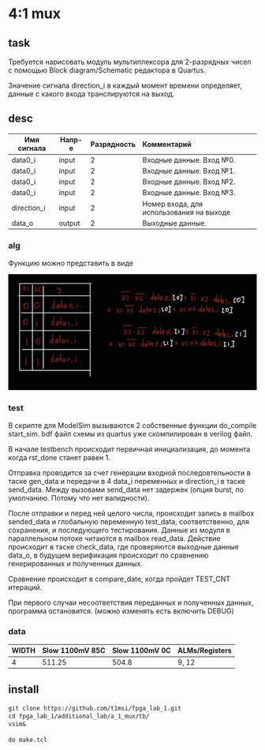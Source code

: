
# 4:1 mux

## task
Требуется нарисовать модуль мультиплексора для 2-разрядных чисел с помощью Block diagram/Schematic редактора в Quartus.

Значение сигнала direction_i в каждый момент времени определяет, данные с какого входа транслируются на
выход.

## desc

| Имя сигнала | Напр-е | Разрядность | Комментарий                              |
| ----------- | ------ | ----------- |:---------------------------------------- |
| data0_i     | input  | 2           | Входные данные. Вход №0.                 |
| data0_i     | input  | 2           | Входные данные. Вход №1.                 |
| data0_i     | input  | 2           | Входные данные. Вход №2.                 |
| data0_i     | input  | 2           | Входные данные. Вход №3.                 |
| direction_i | input  | 2           | Номер входа, для использования на выходе |
| data_o      | output | 2           | Выходные данные.                         |

### alg
Функцию можно представить в виде

![](attachments/LUT.jpg)

### test
В скрипте для ModelSim вызываются 2 собственные функции do_compile start_sim. bdf файл схемы из quartus уже скомпилирован в verilog файл.

В начале testbench происходит первичная инициализация, до момента когда rst_done станет равен 1.

Отправка проводится за счет генерации входной последовтельности в таске gen_data и передачи в 4 data_i переменных и direction_i в таске send_data. Между вызовами send_data нет задержек (опция burst, по умолчанию. Потому что нет валидности).

После отправки и перед ней целого числа, происходит запись в mailbox sended_data и глобальную переменную test_data, соответственно, для сохранения, и последующего тестирования. Данные из модуля в параллельном потоке читаются в mailbox read_data. Действие происходит в таске check_data, где проверяются выходные данные data_o, в будущем верификация происходит по сравнению генерированных и полученных данных.

Сравнение происходит в compare_date, когда пройдет TEST_CNT итераций.

При первого случаи несоответствия переданных и полученных данных, программа остановится. (можно изменять есть включить DEBUG)

### data
| WIDTH | Slow 1100mV 85C | Slow 1100mV 0C | ALMs/Registers |
| ----- | --------------- | -------------- | -------------- |
| 4     | 511.25          | 504.8          | 9, 12          |

## install

```
git clone https://github.com/t1msi/fpga_lab_1.git
cd fpga_lab_1/additional_lab/a_1_mux/tb/
vsim&

do make.tcl
```
